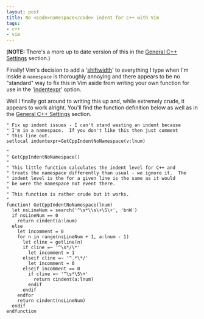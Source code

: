 ```yaml
---
layout: post
title: No <code>namespace</code> indent for C++ with Vim
tags:
- c++
- vim
---
```

(**NOTE:** There's a more up to date version of this in the [General C++ Settings](/vim/working-with-vim-and-cpp/general-cpp-settings/) section.)

Finally! Vim's decision to add a '[shiftwidth](http://vimdoc.sourceforge.net/htmldoc/options.html#'shiftwidth')' to everything I type when I'm inside a `namespace` is thoroughly annoying and there appears to be no "standard" way to fix this in Vim aside from writing your own function for use in the '[indentexpr](http://vimdoc.sourceforge.net/htmldoc/options.html#'indentexpr')' option.

Well I finally got around to writing this up and, while extremely crude, it appears to work alright. You'll find the function definition below as well as in the [General C++ Settings](/vim/working-with-vim-and-cpp/general-cpp-settings/) section.

``` vim
" Fix up indent issues - I can't stand wasting an indent because
" I'm in a namespace.  If you don't like this then just comment
" this line out.
setlocal indentexpr=GetCppIndentNoNamespace(v:lnum)

"
" GetCppIndentNoNamespace()
"
" This little function calculates the indent level for C++ and
" treats the namespace differently than usual - we ignore it.  The
" indent level is the for a given line is the same as it would
" be were the namespace not event there.
"
" This function is rather crude but it works.
"
function! GetCppIndentNoNamespace(lnum)
  let nsLineNum = search('^\s*\\s\+\S\+', 'bnW')
  if nsLineNum == 0
    return cindent(a:lnum)
  else
    let incomment = 0
    for n in range(nsLineNum + 1, a:lnum - 1)
      let cline = getline(n)
      if cline =~ '^\s*/\*'
        let incomment = 1
      elseif cline =~ '^.*\*/'
        let incomment = 0
      elseif incomment == 0
        if cline =~ '^\s*\S\+'
          return cindent(a:lnum)
        endif
      endif
    endfor
    return cindent(nsLineNum)
  endif
endfunction
```
